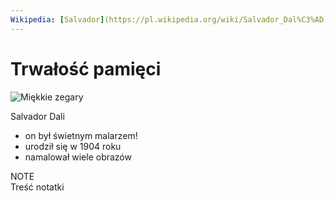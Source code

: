 ```yaml
---
Wikipedia: [Salvador](https://pl.wikipedia.org/wiki/Salvador_Dal%C3%AD)
---
```

# Trwałość pamięci

![Miękkie zegary](https://user-images.githubusercontent.com/8331614/215898827-61908788-5418-47ec-9007-82bb82351d26.png)

Salvador Dali
- on był świetnym malarzem!
- urodził się w 1904 roku
- namalował wiele obrazów

NOTE  
Treść notatki
